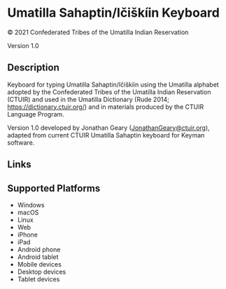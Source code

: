 Umatilla Sahaptin/Ičiškíin Keyboard
==============

© 2021 Confederated Tribes of the Umatilla Indian Reservation

Version 1.0

Description
-----------
Keyboard for typing Umatilla Sahaptin/Ičiškíin using the Umatilla alphabet adopted by the Confederated Tribes of the Umatilla Indian Reservation (CTUIR) and used in the Umatilla Dictionary (Rude 2014; https://dictionary.ctuir.org/) and in materials produced by the CTUIR Language Program.

Version 1.0 developed by Jonathan Geary (JonathanGeary@ctuir.org), adapted from current CTUIR Umatilla Sahaptin keyboard for Keyman software.

Links
-----

Supported Platforms
-------------------
 * Windows
 * macOS
 * Linux
 * Web
 * iPhone
 * iPad
 * Android phone
 * Android tablet
 * Mobile devices
 * Desktop devices
 * Tablet devices

